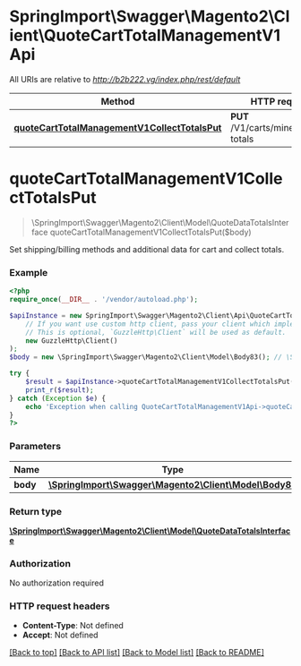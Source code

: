# SpringImport\Swagger\Magento2\Client\QuoteCartTotalManagementV1Api

All URIs are relative to *http://b2b222.vg/index.php/rest/default*

Method | HTTP request | Description
------------- | ------------- | -------------
[**quoteCartTotalManagementV1CollectTotalsPut**](QuoteCartTotalManagementV1Api.md#quoteCartTotalManagementV1CollectTotalsPut) | **PUT** /V1/carts/mine/collect-totals | 


# **quoteCartTotalManagementV1CollectTotalsPut**
> \SpringImport\Swagger\Magento2\Client\Model\QuoteDataTotalsInterface quoteCartTotalManagementV1CollectTotalsPut($body)



Set shipping/billing methods and additional data for cart and collect totals.

### Example
```php
<?php
require_once(__DIR__ . '/vendor/autoload.php');

$apiInstance = new SpringImport\Swagger\Magento2\Client\Api\QuoteCartTotalManagementV1Api(
    // If you want use custom http client, pass your client which implements `GuzzleHttp\ClientInterface`.
    // This is optional, `GuzzleHttp\Client` will be used as default.
    new GuzzleHttp\Client()
);
$body = new \SpringImport\Swagger\Magento2\Client\Model\Body83(); // \SpringImport\Swagger\Magento2\Client\Model\Body83 | 

try {
    $result = $apiInstance->quoteCartTotalManagementV1CollectTotalsPut($body);
    print_r($result);
} catch (Exception $e) {
    echo 'Exception when calling QuoteCartTotalManagementV1Api->quoteCartTotalManagementV1CollectTotalsPut: ', $e->getMessage(), PHP_EOL;
}
?>
```

### Parameters

Name | Type | Description  | Notes
------------- | ------------- | ------------- | -------------
 **body** | [**\SpringImport\Swagger\Magento2\Client\Model\Body83**](../Model/Body83.md)|  | [optional]

### Return type

[**\SpringImport\Swagger\Magento2\Client\Model\QuoteDataTotalsInterface**](../Model/QuoteDataTotalsInterface.md)

### Authorization

No authorization required

### HTTP request headers

 - **Content-Type**: Not defined
 - **Accept**: Not defined

[[Back to top]](#) [[Back to API list]](../../README.md#documentation-for-api-endpoints) [[Back to Model list]](../../README.md#documentation-for-models) [[Back to README]](../../README.md)

